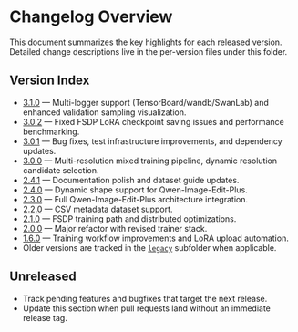 # Changelog Overview

This document summarizes the key highlights for each released version. Detailed change descriptions live in the per-version files under this folder.

## Version Index

- [3.1.0](./v3.1.0.md) — Multi-logger support (TensorBoard/wandb/SwanLab) and enhanced validation sampling visualization.
- [3.0.2](./v3.0.2.md) — Fixed FSDP LoRA checkpoint saving issues and performance benchmarking.
- [3.0.1](./v3.0.1.md) — Bug fixes, test infrastructure improvements, and dependency updates.
- [3.0.0](./v3.0.0.md) — Multi-resolution mixed training pipeline, dynamic resolution candidate selection.
- [2.4.1](./v2.4.1.md) — Documentation polish and dataset guide updates.
- [2.4.0](./v2.4.0.md) — Dynamic shape support for Qwen-Image-Edit-Plus.
- [2.3.0](./v2.3.0.md) — Full Qwen-Image-Edit-Plus architecture integration.
- [2.2.0](./v2.2.0.md) — CSV metadata dataset support.
- [2.1.0](./v2.1.0.md) — FSDP training path and distributed optimizations.
- [2.0.0](./v2.0.0.md) — Major refactor with revised trainer stack.
- [1.6.0](./v1.6.0.md) — Training workflow improvements and LoRA upload automation.
- Older versions are tracked in the [`legacy`](./legacy/) subfolder when applicable.

## Unreleased

- Track pending features and bugfixes that target the next release.
- Update this section when pull requests land without an immediate release tag.
